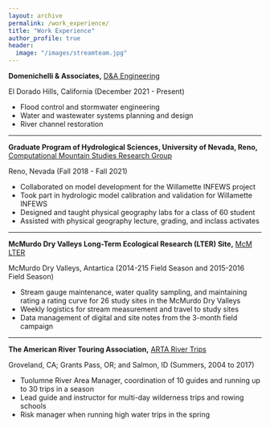 ```yaml
---
layout: archive
permalink: /work_experience/
title: "Work Experience"
author_profile: true
header:
  image: "/images/streamteam.jpg"
---
```


**Domenichelli & Associates,**
[D&A Engineering](http://www.daengineering.net/)

El Dorado Hills, California (December 2021 - Present)

- Flood control and stormwater engineering
- Water and wastewater systems planning and design
- River channel restoration 


** **


**Graduate Program of Hydrological Sciences, University of Nevada, Reno,**
[Computational Mountain Studies Research Group](https://www.computationalmountainstudies.com/)

Reno, Nevada (Fall 2018 - Fall 2021)

-	Collaborated on model development for the Willamette INFEWS project
-	Took part in hydrologic model calibration and validation for Willamette INFEWS
-	Designed and taught physical geography labs for a class of 60 student
-	Assisted with physical geography lecture, grading, and inclass activates  


** **


**McMurdo Dry Valleys Long-Term Ecological Research (LTER) Site,**
[McM LTER](https://mcm.lternet.edu/)

McMurdo Dry Valleys, Antartica (2014-215 Field Season and 2015-2016 Field Season)

-	Stream gauge maintenance, water quality sampling, and maintaining rating a rating curve for 26 study sites in the McMurdo Dry Valleys
-	Weekly logistics for stream measurement and travel to study sites
-	Data management of digital and site notes from the 3-month field campaign


** **


**The American River Touring Association,**
[ARTA River Trips](https://arta.org/)


Groveland, CA; Grants Pass, OR; and Salmon, ID (Summers, 2004 to 2017)

-	Tuolumne River Area Manager, coordination of 10 guides and running up to 30 trips in a season
-	Lead guide and instructor for multi-day wilderness trips and rowing schools
-	Risk manager when running high water trips in the spring


